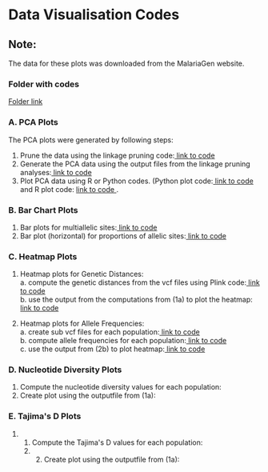# Data Visualisation Codes
## Note: 
The data for these plots was downloaded from the MalariaGen website.<br/>

### Folder with codes
[ Folder link ](https://github.com/aceneli/Anopheles-mosquitoes-March-24/tree/main/Plink%20codes)<br/>

### A. PCA Plots
The PCA plots were generated by following steps:
1. Prune the data using the linkage pruning code:[ link to code ](https://github.com/aceneli/Anopheles-mosquitoes-March-24/tree/938a4fab789a1c51a68a8625e9090f8d81870e5e/Plink%20codes/Linkage%20Pruning%20of%20VCF%20Data)<br/>
2. Generate the PCA data using the output files from the linkage pruning analyses:[ link to code ](https://github.com/aceneli/Anopheles-mosquitoes-March-24/tree/main/Plink%20codes/PCA%20eigenvec%20and%20eigenval%20files%20generation)<br/>
3. Plot PCA data using R or Python codes. (Python plot code:[ link to code ](https://github.com/aceneli/Anopheles-mosquitoes-March-24/blob/main/Codes%20for%20Different%20Data%20Visualisation%20Plots/Principal%20Component%20Analysis%20(PCA)0) and R plot code: [ link to code ](https://github.com/aceneli/Anopheles-mosquitoes-March-24/tree/main/R%20Codes).

### B. Bar Chart Plots
1. Bar plots for multiallelic sites:[ link to code](https://github.com/aceneli/Anopheles-mosquitoes-March-24/blob/646d0e7383333c9795ff5c9dd3e18bb478a04412/Codes%20for%20Different%20Data%20Visualisation%20Plots/Bar%20Plot%20for%20Triallelic%20Sites)<br/>
2. Bar plot (horizontal) for proportions of allelic sites:[ link to code ](https://github.com/aceneli/Anopheles-mosquitoes-March-24/blob/acf5775d021d383801bfc59279d5055f71d16931/Codes%20for%20Different%20Data%20Visualisation%20Plots/Bar%20Plot%20for%20Allele%20Frequency%20Proportions)<br/>

### C. Heatmap Plots
1. Heatmap plots for Genetic Distances:<br/>
  a. compute the genetic distances from the vcf files using Plink code:[ link to code ](https://github.com/aceneli/Anopheles-mosquitoes-March-24/blob/afee75dbac7e09f117793bbe1b931e4756ac71c4/Distance%20Matrix%20code)<br/>
  b. use the output from the computations from (1a) to plot the heatmap: [ link to code](https://github.com/aceneli/Anopheles-mosquitoes-March-24/blob/26d3eefac7c9f8381b595bb8f72cefbd9ed3637f/Codes%20for%20Different%20Data%20Visualisation%20Plots/Heatmap%20using%20Genetic%20Distances)<br/>

2. Heatmap plots for Allele Frequencies:<br/>
   a. create sub vcf files for each population:[ link to code ](https://github.com/aceneli/Anopheles-mosquitoes-March-24/blob/28179a9af8ee46b0aef99bc57a778b0f212116a2/Vcftools/Create%20sub%20vcf%20file)<br/>
   b. compute allele frequencies for each population:[ link to code ](https://github.com/aceneli/Anopheles-mosquitoes-March-24/blob/43ccd8e8970bde34db436c9bbdd9555854fe0306/Vcftools/Compute%20Allele%20Frequencies)<br/>
   c. use the output from (2b) to plot heatmap:[ link to code](https://github.com/aceneli/Anopheles-mosquitoes-March-24/blob/41d9294e83c55988099a9a4c75d43280c3e4ed2c/Vcftools/Generate%20heatmap%20plots%20using%20jupyter%20notebooks)<br/>

### D. Nucleotide Diversity Plots
1. Compute the nucleotide diversity values for each population:
2. Create plot using the outputfile from (1a):


### E. Tajima's D Plots 
1. 1. Compute the Tajima's D values for each population:
   2. 2. Create plot using the outputfile from (1a):

